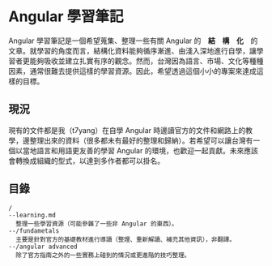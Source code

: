 # Angular 學習筆記
Angular 學習筆記是一個希望蒐集、整理一些有關 Angular 的　**結　構　化**　的文章。就學習的角度而言，結構化資料能夠循序漸進、由淺入深地進行自學，讓學習者更能夠吸收並建立扎實有序的觀念。然而，台灣因為語言、市場、文化等種種因素，通常很難去提供這樣的學習資源。因此，希望透過這個小小的專案來達成這樣的目標。

## 現況
現有的文件都是我（t7yang）在自學 Angular 時邊讀官方的文件和網路上的教學，邊整理出來的資料（很多都未有最好的整理和歸納）。若希望可以讓台灣有一個以當地語言和用語更友善的學習 Angular 的環境，也歡迎一起貢獻。未來應該會轉換成組織的型式，以達到多作者都可以掛名。

## 目錄
```
/
--learning.md
  整理一些學習資源（可能參雜了一些非 Angular 的東西）。
--/fundametals
  主要是針對官方的基礎教材進行導讀（整理、重新解讀、補充其他資訊），非翻譯。
--/angular advanced
  除了官方指南之外的一些實務上碰到的情況或更進階的技巧整理。
```
